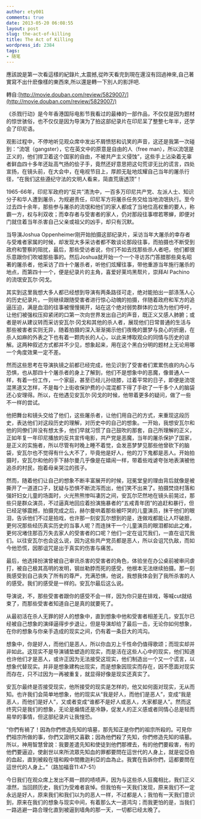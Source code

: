```yaml
---
author: ety001
comments: true
date: 2013-05-20 06:08:55
layout: post
slug: the-act-of-killing
title: The Act of Killing
wordpress_id: 2384
tags:
- 随笔
---
```


應該說是第一次看這樣的紀錄片,太震撼,從昨天看完到現在還沒有回過神來,自己著實寫不出什麽像樣的東西來,所以還是轉一下別人的影評吧.

轉自:[http://movie.douban.com/review/5829007/](http://movie.douban.com/review/5829007/)

《杀戮行动》是今年香港国际电影节我看过的最棒的一部作品，不仅仅是因为题材的惊世骇俗，也不仅仅是因为导演为了拍这部纪录片在印尼呆了整整七年半，还学会了印尼语。

观影过程中，不停地听见观众席中发出不屑愤怒和讥笑的声音，这还是我第一次碰到：“流氓（gangster），它在英文中的原意是自由的人（free man），所以流氓是正义的，他们捍卫着这个国家的自由，不被共产主义侵蚀”，这些手上沾染着无辜者鲜血四十多年还趾高气扬的侩子手，竟然还好意思把这句荒谬无比的谎言，四处宣扬，在镜头前，在大会中，在电视节目上，厚颜无耻地炫耀自己当年的屠杀行径，“在我们这些遵纪守法的文明人看来，简直荒唐透顶”！

1965-66年，印尼军政府的“反共”清洗中，一百多万印尼共产党、左派人士、知识分子和华人遭到屠杀，为规避责任，印尼军方将屠杀任务交给当地流氓执行。至今过去四十余年，那些参与屠杀的流氓和他们的家人都成了当地位高权重的要人，称霸一方，权与利双收；而幸存者与受害者的家人，仍对那段往事噤若寒蝉，即便对门就住着当年杀害自己父亲或祖父的凶手，却只有沉默。

当导演Joshua Oppenheimer刚开始拍摄这部纪录片，采访当年大屠杀的幸存者与受难者家属的时候，却发现大多采访者都不敢谈论那段往事，而拍摄也不断受到政府和警察的阻扰，最后，那些受访者说，你们不如去找那些杀人者吧，他们都很乐意跟你们吹嘘那些事的。然后Joshua就开始一个一个寻访苏门答腊那些臭名昭著的屠杀者，他采访了四十个屠杀者，听他们炫耀往事，带他重游当年施行屠杀的地点，而第四十一个，便是纪录片的主角，喜爱好莱坞黑帮片，崇拜Al Pachino的流氓安瓦尔·冈戈。
<!-- more -->
其实到这里我想大多人都已经想到导演有两条路径可走，绝对能拍出一部涤荡人心的历史纪录片。一则继续跟随受害者进行惊心动魄的拍摄，伴随着政府和军方的追逼压迫，满是血泪的往事被慢慢揭开，站在这个绝对弱势群体的立场为他们呼吁，让他们被强权压抑紧闭的口第一次向世界发出自己的声音，既正义又感人肺腑；或者是听从建议转而采访安瓦尔·冈戈和其他的杀人者，展现他们日常普通的生活与那些被害者实则无异，随着拍摄的深入渐渐揭示他们夜晚的噩梦与良心的折磨，在杀人如麻的外表之下也有着一颗肉长的人心，以此来博取观众的同情与历史的谅解。这两种叙述方式都并不少见，想象起来，用在这个黑白分明的题材上无论用哪一个角度效果一定不差。

然而这些思考在导演执镜之前都已经完成，他见识到了受害者们累累伤痕的内心与恐惧，也从那四十个屠杀者的身上了解到，他们不是想象中的恶魔，像普通人一样，有着一份工作，一个家庭，甚至已经儿孙绕膝，过着平常的日子，即便是流氓混黑道又怎样，不是每个上街收保护费的小混混都下得了手砍了一千多个人的脑袋还心安理得。所以，在他遇见安瓦尔·冈戈的时候，他带着更多的疑问，做了一些不一样的尝试。

他把舞台和镜头交给了他们，这些屠杀者，让他们用自己的方式，来重现这段历史，表达他们对这段历史的理解，对历史中的自己的想象。一开始，我想安瓦尔和他的同僚们并没有想太多，他们早就习惯了自己鼓吹的那套，自己所理解的正义，正如年复一年印尼播放的反共宣传电影，共产党是恶魔，当年的屠杀保护了国家，是正义的实施者，所以尽管有时晚上睡不着觉，会发恶梦梦见那些他曾砍下的脑袋，安瓦尔也不觉得有什么大不了，毕竟他是好人，他的刀下鬼都是恶人。开始拍摄时，安瓦尔和他的手下赫尔曼几乎像是在嬉闹一样，带着些戏谑夸张地表演被他追杀的村民，抱着母亲哭泣的孩子。

然而，随着他们让自己的想象不断丰富展开的时候，冠冕堂皇的理由背后就像是被撕开了一道道口子，犹疑与恐惧不断流泻而出，他们笑不出来了。拍摄焚烧村落和强奸妇女儿童的场面时，火光熊熊惨叫凄厉之间，安瓦尔茫然地在镜头前晃过，那些只是群众演员，不过逼真地回应着扮演施暴者的“五戒青年团”的追赶和暴行，但已经足够震撼，拍摄完成之后，赫尔曼哄着那些被吓哭的儿童演员，抹干他们的眼泪，告诉他们不过是拍戏，也许那一刻安瓦尔想到的是，连做戏都能让人吓破胆，更何况那些经历真实历史的当事人呢？而连抹干一个儿童演员的眼泪都如此之难，更何况堵住那百万失去家人的受害者的口呢？他们一定在诅咒我们，一直在诅咒我们。以往安瓦尔也会这么说，因为这些共产党员都是恶人，所以会诅咒仇敌，而如今他恐慌，因那诅咒是出于真实的伤害与痛苦。

最后，他选择扮演曾被自己审讯杀害的受害者的角色，体验坐在办公桌前被审问虐打，被自己极其高明的发明，钢丝勒脖而死的感受，他根本无法继续拍摄。那一刻我感受到自己丧失了所有的尊严，充满恐惧，他说，我想我体会到了我所杀害的人的感受。我们的感受是一样的。安瓦尔最后这么说。

导演说，不，那些受害者跟你的感受不会一样，因为你只是在排戏，等喊cut就结束了，而那些受害者知道自己是真的就要死了。

从最初活在杀人无罪的好人的想象中，直到想象中他和受害者相差无几，安瓦尔已经被自己想象的演绎逼得步步退让，但是导演却给了最后一击，无论你如何想象，在你的想象与你亲手造成的现实之间，仍有着一条巨大的鸿沟。

想象中，你是好人，而他们是恶人，所以你血刃上千性命仍值得歌颂；而现实却并非如此。这现实不是导演铺垫塑造的现实，而是活在这些人心中的现实，他们知道也许他们才是恶人，或许正因为无法接受这现实，他们制造出一个又一个谎言，以想象代替现实。并非是想象建构出现实，而是想象因现实而存在，因不愿面对现实而存在，只不过因为一再被重复，就显得好像是现实还真实了。

安瓦尔最终是否接受现实，他所接受的现实是怎样的，他又如何面对现实，无从而知。也许我们会简单地想象，他的现实从“我是好人，而他们是恶人”，变成“我是恶人，而他们是好人”，又或者变成“谁都不是好人或恶人，大家都是人”。然而这终究只是我们的想象，无论是煽情还是冷静，促发人的正义感或者同情心总是轻而易举的事情，但这部纪录片让我惶恐。

“你們有禍了！因為你們修造先知的墳墓，那先知正是你們的祖宗所殺的。可見你們祖宗所做的事，你們又證明又喜歡；因為他們殺了先知，你們修造先知的墳墓。所以，神用智慧曾說：我要差遣先知和使徒到他們那裡去，有的他們要殺害，有的他們要逼迫，使創世以來所流眾先知血的罪都要問在這世代的人身上，就是從亞伯的血起，直到被殺在壇和殿中間撒迦利亞的血為止。我實在告訴你們，這都要問在這世代的人身上。”（路加福音11:47-51）

今日我们在观众席上发出不屑一顾的啧啧声，因为与这些杀人狂魔相比，我们正义凛然，当回顾历史，我们为受难者哀悼。但我怕有一天我们发现，原来我们不一定永远是好人，原来我们和我们以为的恶人一样，不过都是人；我怕有一天我们意识到，原来在我们的想象与现实中间，有着那么大一道鸿沟；而我更怕的是，当我们一路逃避一路合理化直到被逼到墙角的那一天，一切都已经太晚了。

